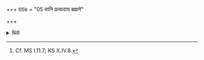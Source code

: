 +++
title = "05 तानि प्रत्यादाय ब्रह्मणे"

+++

<details><summary>थिते</summary>

5. Having taken them back he gives them to Brahman[^1] (He gives to him) a honey-filled pot[^2] of gold made out of in plate of hundred Mānas.   

[^1]; TB I.3.6.7. 

[^2]: Cf. MS I.11.7; KS X.IV.8.  
</details>
